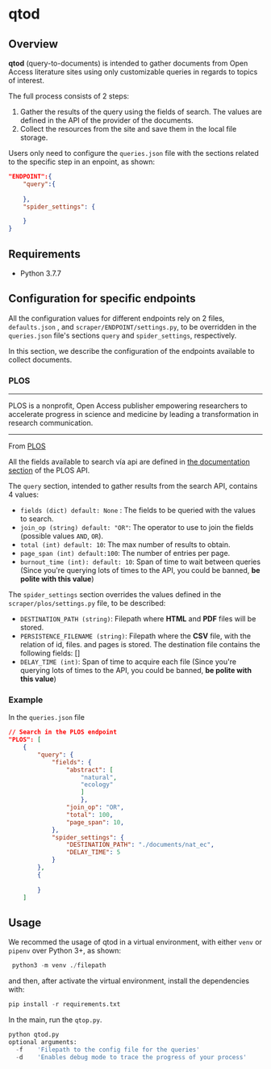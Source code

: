 # qtod

## Overview

**qtod** (query-to-documents) is intended to gather documents from Open Access literature sites using only customizable queries in regards to topics of interest.

The full process consists of 2 steps:

1. Gather the results of the query using the fields of search. The values are defined in the API of the provider of the documents.
2. Collect the resources from the site and save them in the local file storage.

Users only need to configure the `queries.json` file with the sections related to the specific step in an enpoint, as shown:

```json
"ENDPOINT":{
    "query":{
        
    },
    "spider_settings": {

    }
}
```

## Requirements 

- Python 3.7.7


## Configuration for specific endpoints

All the configuration values for different endpoints rely on 2 files, `defaults.json` , and `scraper/ENDPOINT/settings.py`, to be overridden in the `queries.json` file's sections `query` and `spider_settings`, respectively.

In this section, we describe the configuration of the endpoints available to collect documents.

### PLOS

----
PLOS is a nonprofit, Open Access publisher empowering researchers to accelerate progress in science and medicine by leading a transformation in research communication.
____
From <a href="https://plos.org/">PLOS</a>

All the fields available to search vía api are defined in <a href="http://api.plos.org/solr/search-fields/">the documentation section</a>  of the PLOS API.

The `query` section, intended to gather results from the search API, contains 4 values:

- `fields (dict) default: None` : The fields to be queried with the values to search.
- `join_op (string) default: "OR"`: The operator to use to join the fields (possible values `AND`, `OR`).
- `total (int) default: 10`: The max number of results to obtain.
- `page_span (int) default:100`: The number of entries per page.
- `burnout_time (int): default: 10`: Span of time to wait between queries (Since you're querying lots of times to the API, you could be banned, **be polite with this value**)

The `spider_settings` section overrides the values defined in the `scraper/plos/settings.py` file, to be described:

- `DESTINATION_PATH (string)`: Filepath where **HTML** and **PDF** files will be stored.
- `PERSISTENCE_FILENAME (string)`: Filepath where the **CSV** file, with the relation of id, files. and pages is stored. The destination file contains the following fields:
[]
- `DELAY_TIME (int)`: Span of time to acquire each file (Since you're querying lots of times to the API, you could be banned, **be polite with this value**)

### Example

In the `queries.json` file

```json
// Search in the PLOS endpoint
"PLOS": [  
    {
        "query": {
            "fields": {                
                "abstract": [
                    "natural",
                    "ecology"
                    ]
                    },
                "join_op": "OR",
                "total": 100,
                "page_span": 10,
            },
            "spider_settings": {
                "DESTINATION_PATH": "./documents/nat_ec",
                "DELAY_TIME": 5
            }
        },
        {
            
        }
    ]
```

## Usage 

We recommed the usage of qtod in a virtual environment, with either `venv` or `pipenv` over Python 3+, as shown:

```python
 python3 -m venv ./filepath
```

and then, after activate the virtual environment, install the dependencies with:

```python
pip install -r requirements.txt
```

In the main, run the `qtop.py`.

```python
python qtod.py 
optional arguments:
  -f    'Filepath to the config file for the queries'
  -d    'Enables debug mode to trace the progress of your process'
```